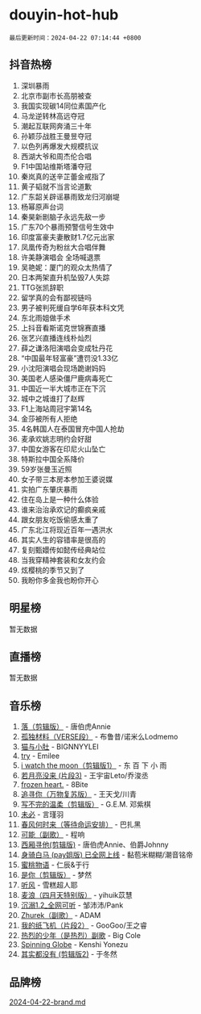 # douyin-hot-hub

`最后更新时间：2024-04-22 07:14:44 +0800`

## 抖音热榜

1. 深圳暴雨
1. 北京市副市长高朋被查
1. 我国实现碳14同位素国产化
1. 马龙逆转林高远夺冠
1. 潮起互联网奔涌三十年
1. 孙颖莎战胜王曼昱夺冠
1. 以色列再爆发大规模抗议
1. 西湖大爷和周杰伦合唱
1. F1中国站维斯塔潘夺冠
1. 秦岚真的送辛芷蕾金戒指了
1. 黄子韬就不当言论道歉
1. 广东韶关辟谣暴雨致龙归河崩堤
1. 杨幂原声台词
1. 秦昊新剧脑子永远先敌一步
1. 广东70个暴雨预警信号生效中
1. 印度富豪夫妻散财1.7亿元出家
1. 凤凰传奇为粉丝大合唱伴舞
1. 许美静演唱会 全场喊退票
1. 吴艳妮：厦门的观众太热情了
1. 日本两架直升机坠毁7人失踪
1. TTG张凯辞职
1. 留学真的会有鄙视链吗
1. 男子被判死缓自学6年获本科文凭
1. 东北雨姐做手术
1. 上抖音看斯诺克世锦赛直播
1. 张艺兴直播连线朴灿烈
1. 薛之谦洛阳演唱会变成牡丹花
1. “中国最年轻富豪”遭罚没1.33亿
1. 小沈阳演唱会现场跪谢妈妈
1. 美国老人感染僵尸鹿病毒死亡
1. 中国近一半大城市正在下沉
1. 城中之城谁打了赵辉
1. F1上海站周冠宇第14名
1. 金莎被所有人拒绝
1. 4名韩国人在泰国冒充中国人抢劫
1. 麦承欢姚志明约会好甜
1. 中国女游客在印尼火山坠亡
1. 特斯拉中国全系降价
1. 59岁张曼玉近照
1. 女子带三本房本参加王婆说媒
1. 实拍广东肇庆暴雨
1. 住在岛上是一种什么体验
1. 谁来治治承欢记的癫疯亲戚
1. 跟女朋友吃饭偷感太重了
1. 广东北江将现近百年一遇洪水
1. 其实人生的容错率是很高的
1. 复刻甄嬛传如懿传经典站位
1. 当我穿精神套装和女友约会
1. 炫樱桃的季节又到了
1. 我盼你多金我也盼你开心

## 明星榜

暂无数据

## 直播榜

暂无数据

## 音乐榜

1. [落（剪辑版）](https://sf6-cdn-tos.douyinstatic.com/obj/tos-cn-ve-2774/o0h6HvN1BBbli9LtU3i5fQIleBQMF5Cg4TZmmC) - 唐伯虎Annie
1. [孤独材料（VERSE段）](https://sf27-cdn-tos.douyinstatic.com/obj/tos-cn-ve-2774/ocX7glDNHYlwFeYrGQfBZoThtvPWy8tCCEBGKQ) - 布鲁昔/诺米么Lodmemo
1. [猫与小肚](https://sf6-cdn-tos.douyinstatic.com/obj/tos-cn-ve-2774/osZeoClMECgK8DYl6VebABgbchEtPYQjZEnRtd) - BIGNNYYLEI
1. [try](https://sf5-hl-cdn-tos.douyinstatic.com/obj/tos-cn-ve-2774/oMCYLreazYIFEgVb1vQdrJnJTbe8DDfiCA6gKw) - Emilee
1. [i watch the moon（剪辑版1）](https://sf3-cdn-tos.douyinstatic.com/obj/tos-cn-ve-2774/o0I9mSChzHZANMJIEBfkCQzzg6N5WAcVtqft9P) - 东 百 下 小 雨
1. [若月亮没来 (片段3)](https://sf5-hl-cdn-tos.douyinstatic.com/obj/tos-cn-ve-2774/okfyEUsGW1B1ovJi5JiN9IjvAT2lMwA054GoEB) - 王宇宙Leto/乔浚丞
1. [frozen heart.](https://sf27-cdn-tos.douyinstatic.com/obj/tos-cn-ve-2774/oIIWJfyjIACZA9zQMtnJ6hQQhFC4vhCupoRBsO) - 8Bite
1. [追寻你（万物复苏版）](https://sf3-cdn-tos.douyinstatic.com/obj/tos-cn-ve-2774/oYeAZJsbjIDit9APmBg8u6uDUQnHmoCf3gbo74) - 王天戈/川青
1. [写不完的温柔（剪辑版）](https://sf27-cdn-tos.douyinstatic.com/obj/tos-cn-ve-2774/oYBzzZQJ233GfwkemJJffAIWgeIYrjZfWhHTcG) - G.E.M. 邓紫棋
1. [未必](https://sf5-hl-cdn-tos.douyinstatic.com/obj/tos-cn-ve-2774/ogntQMFnKQDZUgTCYuJgfLEtleYZZFxBQqhhFB) - 言瑾羽
1. [春风何时来（等待命运安排）](https://sf5-hl-cdn-tos.douyinstatic.com/obj/tos-cn-ve-2774/oICBNbD3gelMfB4WgiD1KI2jQtXZE2FgHLwtsl) - 巴扎黑
1. [可能（副歌）](https://sf5-hl-cdn-tos.douyinstatic.com/obj/tos-cn-ve-2774/cde1731888894259b333569393c2fb51) - 程响
1. [西厢寻他(剪辑版)](https://sf3-cdn-tos.douyinstatic.com/obj/tos-cn-ve-2774/oUsAVfAQKlRNxEv5qxvIB8o5qmIWUcXbzJKJhw) - 唐伯虎Annie、伯爵Johnny
1. [身骑白马 (pay姐版) 已全网上线](https://sf3-cdn-tos.douyinstatic.com/obj/tos-cn-ve-2774/oQLO5ZgLsFkaDhdIIveF2zUCgfweY0gWaH4AQG) - 黏苞米糊糊/潮音铭帝
1. [蜜桃物语](https://sf5-hl-cdn-tos.douyinstatic.com/obj/tos-cn-ve-2774/oIhOSCZtIACtYU4XQkngiW9kCBfVD1Fz9IYeqL) - 仁辰&于行
1. [是你（剪辑版）](https://sf5-hl-cdn-tos.douyinstatic.com/obj/tos-cn-ve-2774/46019dae783c4c969944217fe1cfafc4) - 梦然
1. [听风](https://sf3-cdn-tos.douyinstatic.com/obj/tos-cn-ve-2774/oAPa3yDDDIZygYzQdBemCAIngcCeEARgbQDtJC) - 雪糕超人耶
1. [麦浪（四月天特别版）](https://sf5-hl-cdn-tos.douyinstatic.com/obj/tos-cn-ve-2774/26f5501a6547411fa3fbedc592fed0ad) - yihuik苡慧
1. [沉溺1.2_全网可听](https://sf5-hl-cdn-tos.douyinstatic.com/obj/tos-cn-ve-2774/ok2QoiBqsWAX9McZmWiI9gAB0EzwD4Xj6yfmtH) - 邹沛沛/Pank
1. [Zhurek（副歌）](https://sf5-hl-cdn-tos.douyinstatic.com/obj/tos-cn-ve-2774/ooQm8FBZQDlf0btEYgVpCcSCQfrdJGBEKZYBGS) - ADAM
1. [我的纸飞机（片段2）](https://sf3-cdn-tos.douyinstatic.com/obj/tos-cn-ve-2774/oM2ZrKcg2CD5AeRB2gkeXOFB1IxAGJdZPazYHf) - GooGoo/王之睿
1. [热烈的少年（是热烈）副歌](https://sf5-hl-cdn-tos.douyinstatic.com/obj/tos-cn-ve-2774/owVNI0CLDAUMtSz6TEYvfFBFL4UDFFhLfgK8fa) - Big Cole
1. [Spinning Globe](https://sf3-cdn-tos.douyinstatic.com/obj/tos-cn-ve-2774/oAYhDobngQZXzvJaWpxueRR0jC4FZDexedXDYA) - Kenshi Yonezu
1. [其实都没有 (剪辑版2)](https://sf3-cdn-tos.douyinstatic.com/obj/tos-cn-ve-2774/oEBNQenHZtBhxYjGgUDQk0BCHTigQafgFlbQ7k) - 于冬然

## 品牌榜

[2024-04-22-brand.md](2024-04-22-brand.md)

